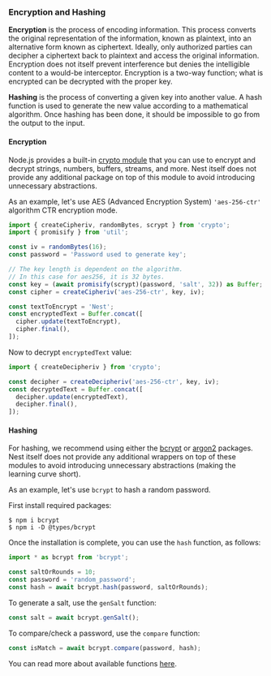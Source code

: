 ### Encryption and Hashing

**Encryption** is the process of encoding information. This process converts the original representation of the information, known as plaintext, into an alternative form known as ciphertext. Ideally, only authorized parties can decipher a ciphertext back to plaintext and access the original information. Encryption does not itself prevent interference but denies the intelligible content to a would-be interceptor. Encryption is a two-way function; what is encrypted can be decrypted with the proper key.

**Hashing** is the process of converting a given key into another value. A hash function is used to generate the new value according to a mathematical algorithm. Once hashing has been done, it should be impossible to go from the output to the input.

#### Encryption

Node.js provides a built-in [crypto module](https://nodejs.org/api/crypto.html) that you can use to encrypt and decrypt strings, numbers, buffers, streams, and more. Nest itself does not provide any additional package on top of this module to avoid introducing unnecessary abstractions.

As an example, let's use AES (Advanced Encryption System) `'aes-256-ctr'` algorithm CTR encryption mode.

```typescript
import { createCipheriv, randomBytes, scrypt } from 'crypto';
import { promisify } from 'util';

const iv = randomBytes(16);
const password = 'Password used to generate key';

// The key length is dependent on the algorithm.
// In this case for aes256, it is 32 bytes.
const key = (await promisify(scrypt)(password, 'salt', 32)) as Buffer;
const cipher = createCipheriv('aes-256-ctr', key, iv);

const textToEncrypt = 'Nest';
const encryptedText = Buffer.concat([
  cipher.update(textToEncrypt),
  cipher.final(),
]);
```

Now to decrypt `encryptedText` value:

```typescript
import { createDecipheriv } from 'crypto';

const decipher = createDecipheriv('aes-256-ctr', key, iv);
const decryptedText = Buffer.concat([
  decipher.update(encryptedText),
  decipher.final(),
]);
```

#### Hashing

For hashing, we recommend using either the [bcrypt](https://www.npmjs.com/package/bcrypt) or [argon2](https://www.npmjs.com/package/argon2) packages. Nest itself does not provide any additional wrappers on top of these modules to avoid introducing unnecessary abstractions (making the learning curve short).

As an example, let's use `bcrypt` to hash a random password.

First install required packages:

```shell
$ npm i bcrypt
$ npm i -D @types/bcrypt
```

Once the installation is complete, you can use the `hash` function, as follows:

```typescript
import * as bcrypt from 'bcrypt';

const saltOrRounds = 10;
const password = 'random_password';
const hash = await bcrypt.hash(password, saltOrRounds);
```

To generate a salt, use the `genSalt` function:

```typescript
const salt = await bcrypt.genSalt();
```

To compare/check a password, use the `compare` function:

```typescript
const isMatch = await bcrypt.compare(password, hash);
```

You can read more about available functions [here](https://www.npmjs.com/package/bcrypt).
